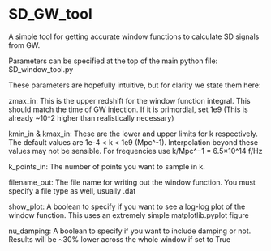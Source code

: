 # SD_GW_tool
A simple tool for getting accurate window functions to calculate SD signals from GW.


Parameters can be specified at the top of the main python file: SD_window_tool.py

These parameters are hopefully intuitive, but for clarity we state them here:

zmax_in:
This is the upper redshift for the window function integral. This should match the time of GW injection. If it is primordial, set 1e9 (This is already ~10^2 higher than realistically necessary)

kmin_in & kmax_in:
These are the lower and upper limits for k respectively. The default values are 1e-4 < k < 1e9 (Mpc^-1). Interpolation beyond these values may not be sensible. For frequencies use k/Mpc^−1 = 6.5×10^14 f/Hz
              
k_points_in:
The number of points you want to sample in k.

filename_out:
The file name for writing out the window function. You must specify a file type as well, usually .dat

show_plot:
A boolean to specify if you want to see a log-log plot of the window function. This uses an extremely simple matplotlib.pyplot figure

nu_damping:
A boolean to specify if you want to include damping or not. Results will be ~30% lower across the whole window if set to True
